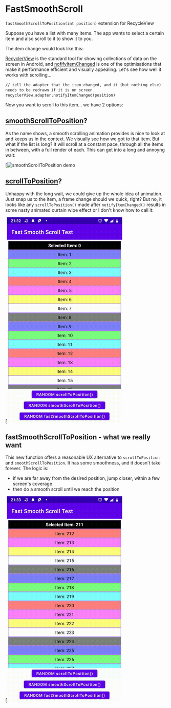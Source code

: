 # FastSmoothScroll
`fastSmoothScrollToPosition(int position)` extension for RecycleView

Suppose you have a list with many items. The app wants to select a certain item and also scroll to it to show it to you.

The item change would look like this:

[RecyclerView](https://developer.android.com/guide/topics/ui/layout/recyclerview) is the standard tool for showing collections of data on the screen in Android, and [nofifyItemChanged](https://developer.android.com/reference/androidx/recyclerview/widget/RecyclerView.Adapter#notifyItemChanged(int)) is one of the optimisations that make it performance efficient and visually appealing. Let's see how well it works with scrolling...

```
// tell the adapter that the item changed, and it (but nothing else) needs to be redrawn if it is on screen
recyclerView.adapter.notifyItemChanged(position)
```

Now you want to scroll to this item... we have 2 options:

## [smoothScrollToPosition](https://developer.android.com/reference/androidx/recyclerview/widget/RecyclerView#smoothScrollToPosition(int))?

As the name shows, a smooth scrolling animation provides is nice to look at and keeps us in the context. We visually see how we got to that item. But what if the list is long? It will scroll at a constant pace, through all the items in between, with a full render of each. This can get into a long and annoyng wait:

[![smoothScrollToPosition demo](https://raw.githubusercontent.com/rumburake/rumburake/main/smoothScrollToPosition.gif)

## [scrollToPosition](https://developer.android.com/reference/androidx/recyclerview/widget/RecyclerView#scrollToPosition(int))?

Unhappy with the long wait, we could give up the whole idea of animation. Just snap us to the item, a frame change should we quick, right? But no, it looks like any `scrollToPosition()` made after `notifyItemChanged()` results in some nasty animated curtain wipe effect or I don't know how to call it:

[![scrollToPosition demo](https://raw.githubusercontent.com/rumburake/rumburake/main/scrollToPosition.gif)

## fastSmoothScrollToPosition - what we really want

This new function offers a reasonable UX alternative to `scrollToPosition` and `smoothScrollToPosition`. It has some smoothness, and it doesn't take forever. The logic is:
 - if we are far away from the desired position, jump closer, within a few screen's coverage
 - then do a smooth scroll until we reach the position
 
[![fastSmoothScrollToPosition demo](https://raw.githubusercontent.com/rumburake/rumburake/main/fastSmoothScrollToPosition.gif)
